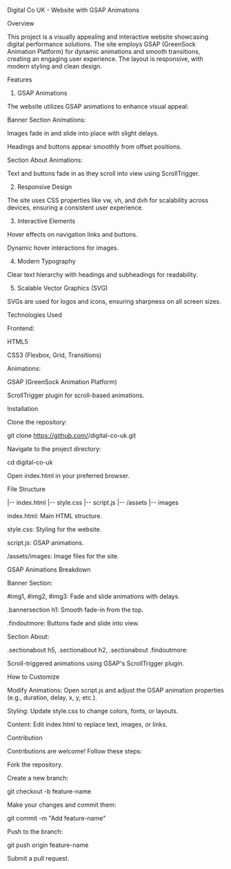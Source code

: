 Digital Co UK - Website with GSAP Animations

Overview

This project is a visually appealing and interactive website showcasing digital performance solutions. The site employs GSAP (GreenSock Animation Platform) for dynamic animations and smooth transitions, creating an engaging user experience. The layout is responsive, with modern styling and clean design.

Features

1. GSAP Animations

The website utilizes GSAP animations to enhance visual appeal:

Banner Section Animations:

Images fade in and slide into place with slight delays.

Headings and buttons appear smoothly from offset positions.

Section About Animations:

Text and buttons fade in as they scroll into view using ScrollTrigger.

2. Responsive Design

The site uses CSS properties like vw, vh, and dvh for scalability across devices, ensuring a consistent user experience.

3. Interactive Elements

Hover effects on navigation links and buttons.

Dynamic hover interactions for images.

4. Modern Typography

Clear text hierarchy with headings and subheadings for readability.

5. Scalable Vector Graphics (SVG)

SVGs are used for logos and icons, ensuring sharpness on all screen sizes.

Technologies Used

Frontend:

HTML5

CSS3 (Flexbox, Grid, Transitions)

Animations:

GSAP (GreenSock Animation Platform)

ScrollTrigger plugin for scroll-based animations.

Installation

Clone the repository:

git clone https://github.com/<your-username>/digital-co-uk.git

Navigate to the project directory:

cd digital-co-uk

Open index.html in your preferred browser.

File Structure

|-- index.html
|-- style.css
|-- script.js
|-- /assets
    |-- images

index.html: Main HTML structure.

style.css: Styling for the website.

script.js: GSAP animations.

/assets/images: Image files for the site.

GSAP Animations Breakdown

Banner Section:

#img1, #img2, #img3: Fade and slide animations with delays.

.bannersection h1: Smooth fade-in from the top.

.findoutmore: Buttons fade and slide into view.

Section About:

.sectionabout h5, .sectionabout h2, .sectionabout .findoutmore:

Scroll-triggered animations using GSAP's ScrollTrigger plugin.

How to Customize

Modify Animations: Open script.js and adjust the GSAP animation properties (e.g., duration, delay, x, y, etc.).

Styling: Update style.css to change colors, fonts, or layouts.

Content: Edit index.html to replace text, images, or links.

Contribution

Contributions are welcome! Follow these steps:

Fork the repository.

Create a new branch:

git checkout -b feature-name

Make your changes and commit them:

git commit -m "Add feature-name"

Push to the branch:

git push origin feature-name

Submit a pull request.
